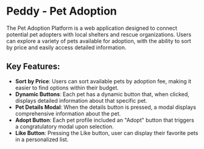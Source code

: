 # Peddy - Pet Adoption
The Pet Adoption Platform is a web application designed to connect potential pet adopters with local shelters and rescue organizations. Users can explore a variety of pets available for adoption, with the ability to sort by price and easily access detailed information.

## Key Features:
- **Sort by Price**: Users can sort available pets by adoption fee, making it easier to find options within their budget.
- **Dynamic Buttons**: Each pet has a dynamic button that, when clicked, displays detailed information about that specific pet.
- **Pet Details Modal**: When the details button is pressed, a modal displays comprehensive information about the pet.
- **Adopt Button**: Each pet profile included an "Adopt" button that triggers a congratulatory modal upon selection.
- **Like Button**: Pressing the Like button, user can display their favorite pets in a personalized list.
